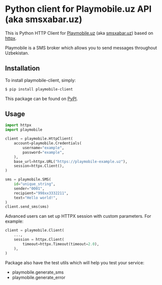 # Python client for Playmobile.uz API (aka smsxabar.uz)

This is Python HTTP Client for [Playmobile.uz](https://playmobile.uz) (aka [smsxabar.uz](https://smsxabar.uz))
based on [httpx](https://github.com/encode/httpx).

Playmobile is a SMS broker which allows you to send messages throughout Uzbekistan.

## Installation

To install playmobile-client, simply:

``` bash
$ pip install playmobile-client
```
This package can be found on [PyPI](https://pypi.org/project/playmobile-client/).

## Usage

```python
import httpx
import playmobile

client = playmobile.HttpClient(
    account=playmobile.Credentials(
        username="example",
        password="example",
    ),
    base_url=httpx.URL("https://playmobile-example.uz"),
    session=httpx.Client(),
)

sms = playmobile.SMS(
    id="unique_string",
    sender="0001",
    recipient="998xx3332211",
    text="Hello world!",
)
client.send_sms(sms)
```

Advanced users can set up HTTPX session with custom parameters. For example:

```python
client = playmobile.Client(
    ...,
    session = httpx.Client(
        timeout=httpx.Timeout(timeout=2.0),
    ),
)
```

Package also have the test utils which will help you test your service:
- playmobile.generate_sms
- playmobile.generate_error
